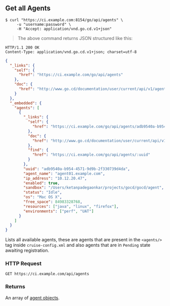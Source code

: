 ## Get all Agents

```shell
$ curl "https://ci.example.com:8154/go/api/agents" \
     -u "username:password" \
     -H "Accept: application/vnd.go.cd.v1+json"
```

> The above command returns JSON structured like this:

```http
HTTP/1.1 200 OK
Content-Type: application/vnd.go.cd.v1+json; charset=utf-8
```

```json
{
  "_links": {
    "self": {
      "href": "https://ci.example.com/go/api/agents"
    },
    "doc": {
      "href": "http://www.go.cd/documentation/user/current/api/v1/agents.html"
    }
  },
  "_embedded": {
    "agents": [
      {
        "_links": {
          "self": {
            "href": "https://ci.example.com/go/api/agents/adb9540a-b954-4571-9d9b-2f330739d4da"
          },
          "doc": {
            "href": "http://www.go.cd/documentation/user/current/api/v1/agents.html"
          },
          "find": {
            "href": "https://ci.example.com/go/api/agents/:uuid"
          }
        },
        "uuid": "adb9540a-b954-4571-9d9b-2f330739d4da",
        "agent_name": "agent01.example.com",
        "ip_address": "10.12.20.47",
        "enabled": true,
        "sandbox": "/Users/ketanpadegaonkar/projects/gocd/gocd/agent",
        "status": "Idle",
        "os": "Mac OS X",
        "free_space": 84983328768,
        "resources": ["java", "linux", "firefox"],
        "environments": ["perf", "UAT"]
      }
    ]
  }
}
```

Lists all available agents, these are agents that are present in the `<agents/>` tag inside `cruise-config.xml` and also agents that are in `Pending` state awaiting registration.

### HTTP Request

`GET https://ci.example.com/api/agents`

### Returns

An array of [agent objects](#the-agent-object).
